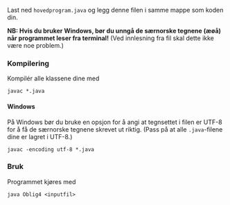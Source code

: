 Last ned `hovedprogram.java` og legg denne filen i samme mappe som koden din.

__NB: Hvis du bruker Windows, bør du unngå de særnorske tegnene (æøå) når programmet leser fra terminal!__ (Ved innlesning fra fil skal dette ikke være noe problem.)

### Kompilering
Kompilér alle klassene dine med
```
javac *.java
```

#### Windows
På Windows bør du bruke en opsjon for å angi at tegnsettet i filen er UTF-8 for å få de særnorske tegnene skrevet ut riktig. (Pass på at alle `.java`-filene dine er lagret i UTF-8.)

```
javac -encoding utf-8 *.java
```

### Bruk
Programmet kjøres med
```
java Oblig4 <inputfil>
```

